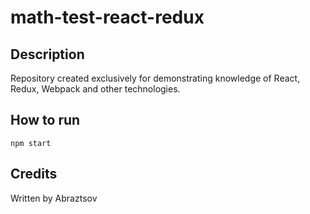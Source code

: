 math-test-react-redux
========================

Description
------------------------

Repository created exclusively for demonstrating knowledge of React, Redux, Webpack and other technologies.

How to run
------------------------
`npm start`

Credits
------------------------

Written by Abraztsov
